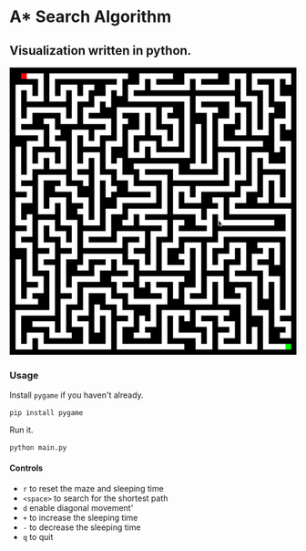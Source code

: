 # A\* Search Algorithm

## Visualization written in python.

<p align="center">
  <img src="./img/preview.gif" />
</p>


### Usage
Install `pygame` if you haven't already.
```
pip install pygame
````

Run it.
```
python main.py
```

#### Controls
- `r` to reset the maze and sleeping time
- `<space>` to search for the shortest path
- `d` enable diagonal movement'
- `+` to increase the sleeping time
- `-` to decrease the sleeping time
- `q` to quit
